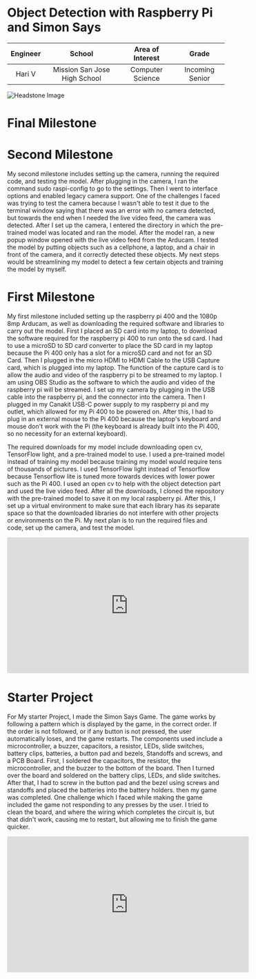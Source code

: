 # Object Detection with Raspberry Pi and Simon Says
<!---Replace_this_text_with_a_brief_description_(2-3 sentences)_of_your_project._This_description_should_draw_the_reader_in_and_make_them_interested_in_what you've_built._You_can_include_what_the_biggest_hallenges,_takeaways,_and_triumphs_from_completing_the_project_were._As_you_complete_your_portfolio, remember your_audience_is_less_familiar_than_you_are_with_all_that_your_project_entails!-->

| **Engineer** | **School** | **Area of Interest** | **Grade** |
|:--:|:--:|:--:|:--:|
| Hari V | Mission San Jose High School | Computer Science | Incoming Senior

<!---**Replace the BlueStamp logo below with an image of yourself and your completed project. Follow the guide [here](https://tomcam.github.io/least-github-pages/adding-images-github-pages-site.html) if you need help.**-->

![Headstone Image](logo.svg)
  
# Final Milestone
<!---For your final milestone, explain the outcome of your project. Key details to include are:
- What you've accomplished since your previous milestone
- What your biggest challenges and triumphs were at BSE
- A summary of key topics you learned about
- What you hope to learn in the future after everything you've learned at BSE-->


# Second Milestone
My second milestone includes setting up the camera, running the required code, and testing the model. After plugging in the camera, I ran the command sudo raspi-config to go to the settings. Then I went to interface options and enabled legacy camera support. One of the challenges I faced was trying to test the camera because I wasn't able to test it due to the terminal window saying that there was an error with no camera detected, but towards the end when I needed the live video feed, the camera was detected. After I set up the camera, I entered the directory in which the pre-trained model was located and ran the model. After the model ran, a new popup window opened with the live video feed from the Arducam. I tested the model by putting objects such as a cellphone, a laptop, and a chair in front of the camera, and it correctly detected these objects. My next steps would be streamlining my model to detect a few certain objects and training the model by myself. 
<!---For your second milestone, explain what you've worked on since your previous milestone. You can highlight:
- Technical details of what you've accomplished and how they contribute to the final goal
- What has been surprising about the project so far
- Previous challenges you faced that you overcame
- What needs to be completed before your final milestone -->

# First Milestone
My first milestone included setting up the raspberry pi 400 and the 1080p 8mp Arducam, as well as downloading the required software and libraries to carry out the model. First I placed an SD card into my laptop, to download the software required for the raspberry pi 400 to run onto the sd card. I had to use a microSD to SD card converter to place the SD card in my laptop because the Pi 400 only has a slot for a microSD card and not for an SD Card.  Then I plugged in the micro HDMI to HDMI Cable to the USB Capture card, which is plugged into my laptop. The function of the capture card is to allow the audio and video of the raspberry pi to be streamed to my laptop. I am using OBS Studio as the software to which the audio and video of the raspberry pi will be streamed. I set up my camera by plugging in the USB cable into the raspberry pi, and the connector into the camera. Then I plugged in my Canakit USB-C power supply to my raspberry pi and my outlet, which allowed for my Pi 400 to be powered on. After this, I had to plug in an external mouse to the Pi 400 because the laptop's keyboard and mouse don't work with the Pi (the keyboard is already built into the Pi 400, so no necessity for an external keyboard). 

The required downloads for my model include downloading open cv, TensorFlow light, and a pre-trained model to use. I used a pre-trained model instead of training my model because training my model would require tens of thousands of pictures. I used TensorFlow light instead of Tensorflow because Tensorflow lite is tuned more towards devices with lower power such as the Pi 400. I used an open cv to help with the object detection part and used the live video feed. After all the downloads, I cloned the repository with the pre-trained model to save it on my local raspberry pi. After this, I set up a virtual environment to make sure that each library has its separate space so that the downloaded libraries do not interfere with other projects or environments on the Pi. My next plan is to run the required files and code, set up the camera, and test the model.  
<!---
For your first milestone, describe what your project is and how you plan to build it. You can include:
- An explanation about the different components of your project and how they will all integrate together
- Technical progress you've made so far
- Challenges you're facing and solving in your future milestones
- What your plan is to complete your project
-->

<iframe width="560" height="315" src="https://www.youtube.com/embed/5RkA6z8jvus" title="YouTube video player" frameborder="0" allow="accelerometer; autoplay; clipboard-write; encrypted-media; gyroscope; picture-in-picture; web-share" allowfullscreen></iframe>


<!---# Schematics 
Here's where you'll put images of your schematics. [Tinkercad](https://www.tinkercad.com/blog/official-guide-to-tinkercad-circuits) and [Fritzing](https://fritzing.org/learning/) are both great resoruces to create professional schematic diagrams, though BSE recommends Tinkercad becuase it can be done easily and for free in the browser. 
-->
<!---
# Code
Here's where you'll put your code. The syntax below places it into a block of code. Follow the guide [here]([url](https://www.markdownguide.org/extended-syntax/)) to learn how to customize it to your project needs. 

```c++
void setup() {
  // put your setup code here, to run once:
  Serial.begin(9600);
  Serial.println("Hello World!");
}

void loop() {
  // put your main code here, to run repeatedly:

}
```
-->
<!---# Bill of Materials
Here's where you'll list the parts in your project. To add more rows, just copy and paste the example rows below.
Don't forget to place the link of where to buy each component inside the quotation marks in the corresponding row after href =. Follow the guide [here]([url](https://www.markdownguide.org/extended-syntax/)) to learn how to customize this to your project needs. 

| **Part** | **Note** | **Price** | **Link** |
|:--:|:--:|:--:|:--:|
| Item Name | What the item is used for | $Price | <a href="https://www.amazon.com/Arduino-A000066-ARDUINO-UNO-R3/dp/B008GRTSV6/"> Link </a> |
|:--:|:--:|:--:|:--:|
| Item Name | What the item is used for | $Price | <a href="https://www.amazon.com/Arduino-A000066-ARDUINO-UNO-R3/dp/B008GRTSV6/"> Link </a> |
|:--:|:--:|:--:|:--:|
| Item Name | What the item is used for | $Price | <a href="https://www.amazon.com/Arduino-A000066-ARDUINO-UNO-R3/dp/B008GRTSV6/"> Link </a> |
|:--:|:--:|:--:|:--:|-->


# Starter Project
For My starter Project, I made the Simon Says Game. The game works by following a pattern which is displayed by the game, in the correct order. If the order is not followed, or if any button is not pressed, the user automatically loses, and the game restarts. The components used include a microcontroller, a buzzer, capacitors, a resistor, LEDs, slide switches, battery clips, batteries, a button pad and bezels, Standoffs and screws, and a PCB Board. First, I soldered the capacitors, the resistor, the microcontroller, and the buzzer to the bottom of the board. Then I turned over the board and soldered on the battery clips, LEDs, and slide switches. After that, I had to screw in the button pad and the bezel using screws and standoffs and placed the batteries into the battery holders. then my game was completed. One challenge which I faced while making the game included the game not responding to any presses by the user. I tried to clean the board, and where the wiring which completes the circuit is, but that didn't work, causing me to restart, but allowing me to finish the game quicker.

<iframe width="560" height="315" src="https://www.youtube.com/embed/4YJrs3cAs38" title="YouTube video player" frameborder="0" allow="accelerometer; autoplay; clipboard-write; encrypted-media; gyroscope; picture-in-picture; web-share" allowfullscreen></iframe>
